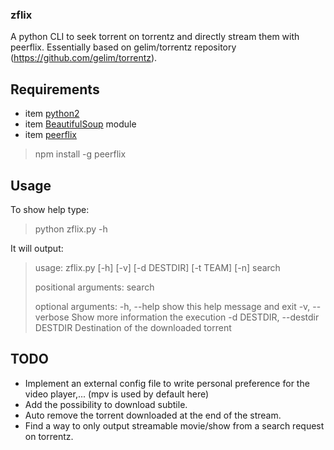 ### zflix
A python CLI to seek torrent on torrentz and directly stream them with peerflix.
Essentially based on gelim/torrentz repository (https://github.com/gelim/torrentz).

## Requirements
- item [python2](https://www.python.org/download/releases/2.7.8/)
- item [BeautifulSoup](http://www.crummy.com/software/BeautifulSoup/bs4/doc/#installing-beautiful-soup) module
- item [peerflix](https://github.com/mafintosh/peerflix)

> npm install -g peerflix

## Usage
To show help type:
> python zflix.py -h

It will output:
>usage: zflix.py [-h] [-v] [-d DESTDIR] [-t TEAM] [-n] search
>
>positional arguments:
>  search
>
>optional arguments:
>  -h, --help            show this help message and exit
>  -v, --verbose         Show more information the execution
>  -d DESTDIR, --destdir DESTDIR
>                        Destination of the downloaded torrent

## TODO
- Implement an external config file to write personal preference for the video player,... (mpv is used by default here)
- Add the possibility to download subtile.
- Auto remove the torrent downloaded at the end of the stream.
- Find a way to only output streamable movie/show from a search request on torrentz.
